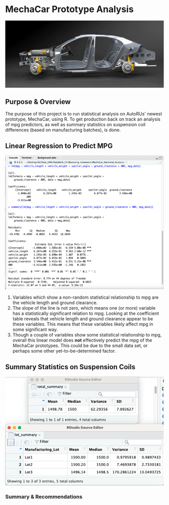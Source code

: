 # MechaCar Prototype Analysis
![car_side_view](https://github.com/conorwhanson/MechaCar_Statistical_Analysis/blob/main/resources/car_exploded_view.png)

## Purpose & Overview
The purpose of this project is to run statistical analysis on AutoRUs' newest prototype, MechaCar, using R. To get production back on track an analysis of mpg predictors, as well as summary statistics on suspension coil differences (based on manufacturing batches), is done.

## Linear Regression to Predict MPG

![mpg_linear_regression](https://github.com/conorwhanson/MechaCar_Statistical_Analysis/blob/main/resources/mpg_linear_regr.png)

1. Variables which show a non-random statistical relationship to mpg are the vehicle length and ground clearance. 
2. The slope of the line is not zero, which means one (or more) variable has a statistically significant relation to mpg. Looking at the coefficient table reveals that vehicle length and ground clearance appear to be these variables. This means that these variables likely affect mpg in some significant way.
3. Though a couple of variables show some statistical relationship to mpg, overall this linear model does **not** effectively predict the mpg of the MechaCar prototypes. This could be due to the small data set, or perhaps some other yet-to-be-determined factor.

## Summary Statistics on Suspension Coils

![coil_summaries](https://github.com/conorwhanson/MechaCar_Statistical_Analysis/blob/main/resources/coil_summaries.png)


### Summary & Recommendations

